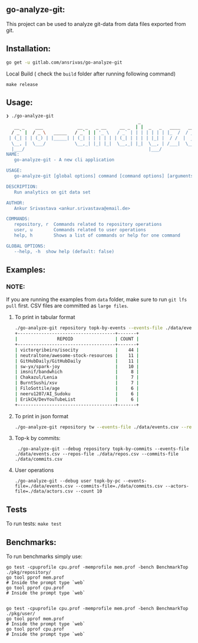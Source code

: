 go-analyze-git:
---

This project can be used to analyze git-data from data files exported from git.


## Installation:
```bash
go get -u gitlab.com/ansrivas/go-analyze-git
```
Local Build ( check the `build` folder after running following command)
```
make release
```

## Usage:

```bash
❯ ./go-analyze-git 
                                                  _                                        _   _
   __ _    ___             __ _   _ __     __ _  | |  _   _   ____   ___            __ _  (_) | |_
  / _` |  / _ \   _____   / _` | | '_ \   / _` | | | | | | | |_  /  / _ \  _____   / _` | | | | __|
 | (_| | | (_) | |_____| | (_| | | | | | | (_| | | | | |_| |  / /  |  __/ |_____| | (_| | | | | |_
  \__, |  \___/           \__,_| |_| |_|  \__,_| |_|  \__, | /___|  \___|          \__, | |_|  \__|
  |___/                                               |___/                        |___/
NAME:
   go-analyze-git - A new cli application

USAGE:
   go-analyze-git [global options] command [command options] [arguments...]

DESCRIPTION:
   Run analytics on git data set

AUTHOR:
   Ankur Srivastava <ankur.srivastava@email.de>

COMMANDS:
   repository, r  Commands related to repository operations
   user, u        Commands related to user operations
   help, h        Shows a list of commands or help for one command

GLOBAL OPTIONS:
   --help, -h  show help (default: false)
```


## Examples:

### NOTE: 
If you are running the examples from `data` folder, make sure to run `git lfs pull` first. CSV files are
committed as `large files`.


1. To print in tabular format
    ```bash
    ./go-analyze-git repository topk-by-events --events-file ./data/events.csv --repos-file ./data/repos.csv 
    +-------------------------------------+-------+
    |               REPOID                | COUNT |
    +-------------------------------------+-------+
    | victorqribeiro/isocity              |    44 |
    | neutraltone/awesome-stock-resources |    11 |
    | GitHubDaily/GitHubDaily             |    11 |
    | sw-yx/spark-joy                     |    10 |
    | imsnif/bandwhich                    |     8 |
    | Chakazul/Lenia                      |     7 |
    | BurntSushi/xsv                      |     7 |
    | FiloSottile/age                     |     6 |
    | neeru1207/AI_Sudoku                 |     6 |
    | ErikCH/DevYouTubeList               |     6 |
    +-------------------------------------+-------+
    ```

2. To print in json format
    ```bash
    ./go-analyze-git repository tw --events-file ./data/events.csv --repos-file ./data/repos.csv  --json | jq
    ```

3. Top-k by commits:
   ```
    ./go-analyze-git --debug repository topk-by-commits --events-file ./data/events.csv --repos-file ./data/repos.csv --commits-file ./data/commits.csv
    ```

4. User operations
   ```
   ./go-analyze-git --debug user topk-by-pc --events-file=./data/events.csv --commits-file=./data/commits.csv --actors-file=./data/actors.csv --count 10
   ```

## Tests
To run tests:
   `make test`
## Benchmarks:
   To run benchmarks simply use:
   ```
   go test -cpuprofile cpu.prof -memprofile mem.prof -bench BenchmarkTop ./pkg/repository/
   go tool pprof mem.prof
   # Inside the prompt type `web`
   go tool pprof cpu.prof
   # Inside the prompt type `web`


   go test -cpuprofile cpu.prof -memprofile mem.prof -bench BenchmarkTop ./pkg/user/
   go tool pprof mem.prof
   # Inside the prompt type `web`
   go tool pprof cpu.prof
   # Inside the prompt type `web`
   ```
